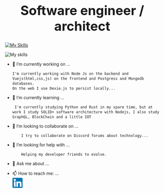 <h1 style="font-size: 42px;text-align: center;">Software engineer / architect</h1>

[![My Skills](https://skillicons.dev/icons?i=docker,nodejs,typescript,js,html,css,vuejs,mongodb,postgres,mysql,prisma)](https://skillicons.dev)

![My skills](https://github-readme-stats.vercel.app/api/top-langs/?username=theluposki&layout=compact&langs_count=16&theme=dark%22)

- 🔭 I’m currently working on ...
  <!-- 🔭 Atualmente estou trabalhando em... -->
      I'm currently working with Node Js on the backend and Vuejs(html,css,js) on the frontend and Postgress and Mongodb databases.
      On the web I use Dexie.js to persist locally...
- 🌱 I’m currently learning ...
  <!--  🌱 Estou aprendendo... -->
       I'm currently studying Python and Rust in my spare time, but at work I study SOLID+ software architecture with Nodejs, I also study GraphQL, BlockChain and a little IOT
- 👯 I’m looking to collaborate on ...
  <!-- 👯  Procuro colaborar...-->
          I try to collaborate on Discord forums about technology...
- 🤔 I’m looking for help with ...
  <!-- 🤔 Estou procurando ajuda com... -->
          Helping my developer friends to evolve.
- 💬 Ask me about ...
<!-- 💬 Pergunte-me sobre ... -->
- 📫 How to reach me: ...
  <!-- - 📫 Como chegar até mim: ... -->
    <a target="_blank" href="https://www.linkedin.com/in/lucas-pereira-238688238/
    ">  
        <img src="assets/linkedin.png" width="33px">
    </a>
